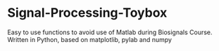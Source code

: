 Signal-Processing-Toybox
========================

Easy to use functions to avoid use of Matlab during Biosignals Course. Written in Python, based on matplotlib, pylab and numpy

